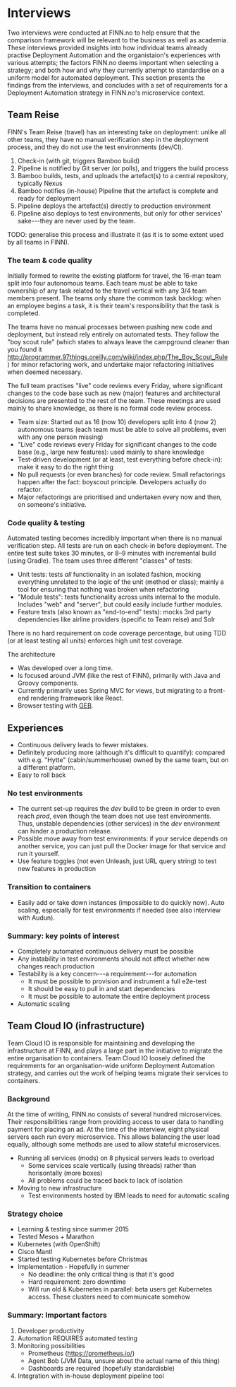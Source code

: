 # Interviews

Two interviews were conducted at FINN.no to help ensure that the comparison framework will be relevant to the business as well as academia. These interviews provided insights into how individual teams already practise Deployment Automation and the organistaion's experiences with various attempts; the factors FINN.no deems important when selecting a strategy; and both how and why they currently attempt to standardise on a uniform model for automated deployment. This section presents the findings from the interviews, and concludes with a set of requirements for a Deployment Automation strategy in FINN.no's microservice context.

## Team Reise

FINN's Team Reise (travel) has an interesting take on deployment: unlike all other teams, they have no manual verification step in the deployment process, and they do not use the test environments (dev/CI).

1. Check-in (with git, triggers Bamboo build)
2. Pipeline is notified by Git server (or polls), and triggers the build process
3. Bamboo builds, tests, and uploads the artefact(s) to a central repository, typically Nexus
4. Bamboo notifies (in-house) Pipeline that the artefact is complete and ready for deployment
5. Pipeline deploys the artefact(s) directly to production environment
6. Pipeline also deploys to test environments, but only for other services' sake---they are never used by the team.

TODO: generalise this process and illustrate it (as it is to some extent used by all teams in FINN).

### The team &amp; code quality

Initially formed to rewrite the existing platform for travel, the 16-man team split into four autonomous teams. Each team must be able to take ownership of any task related to the travel vertical with any 3/4 team members present. The teams only share the common task backlog: when an employee begins a task, it is their team's responsibility that the task is completed.

The teams have no manual processes between pushing new code and deployment, but instead rely entirely on automated tests. They follow the "boy scout rule" (which states to always leave the campground cleaner than you found it http://programmer.97things.oreilly.com/wiki/index.php/The_Boy_Scout_Rule) for minor refactoring work, and undertake major refactoring initiatives when deemed necessary.

The full team practises "live" code reviews every Friday, where significant changes to the code base such as new (major) features and architectural decisions are presented to the rest of the team. These meetings are used mainly to share knowledge, as there is no formal code review process.

- Team size: Started out as 16 (now 10) developers split into 4 (now 2) autonomous teams (each team must be able to solve all problems, even with any one person missing)
- "Live" code reviews every Friday for significant changes to the code base (e.g., large new features): used mainly to share knowledge
- Test-driven development (or at least, test everything before check-in): make it easy to do the right thing
- No pull requests (or even branches) for code review. Small refactorings happen after the fact: boyscout principle. Developers actually do refactor.
- Major refactorings are prioritised and undertaken every now and then, on someone's initiative.

### Code quality & testing

Automated testing becomes incredibly important when there is no manual verification step. All tests are run on each check-in before deployment. The entire test suite takes 30 minutes, or 8–9 minutes with incremental build (using Gradle). The team uses three different "classes" of tests:

- Unit tests: tests _all_ functionality in an isolated fashion, mocking everything unrelated to the logic of the unit (method or class); mainly a tool for ensuring that nothing was broken when refactoring
- "Module tests": tests functionality across units internal to the module. Includes "web" and "server", but could easily include further modules.
- Feature tests (also known as "end-to-end" tests): mocks 3rd party dependencies like airline providers (specific to Team reise) and Solr

There is no hard requirement on code coverage percentage, but using TDD (or at least testing all units) enforces high unit test coverage.

The architecture

- Was developed over a long time.
- Is focused around JVM (like the rest of FINN), primarily with Java and Groovy components.
- Currently primarily uses Spring MVC for views, but migrating to a front-end rendering framework like React.
- Browser testing with [GEB](http://www.gebish.org/).

## Experiences

- Continuous delivery leads to fewer mistakes.
- Definitely producing more (although it's difficult to quantify): compared with e.g. "Hytte" (cabin/summerhouse) owned by the same team, but on a different platform.
- Easy to roll back

### No test environments

- The current set-up requires the _dev_ build to be green in order to even reach _prod_, even though the team does not use test environments. Thus, unstable dependencies (other services) in the _dev_ environment can hinder a production release.
- Possible move away from test environments: if your service depends on another service, you can just pull the Docker image for that service and run it yourself.
- Use feature toggles (not even Unleash, just URL query string) to test new features in production

### Transition to containers

- Easily add or take down instances (impossible to do quickly now). Auto scaling, especially for test environments if needed (see also interview with Audun).

### Summary: key points of interest

- Completely automated continuous delivery must be possible
- Any instability in test environments should not affect whether new changes reach production
- Testability is a key concern---a requirement---for automation
    - It must be possible to provision and instrument a full e2e-test
    - It should be easy to pull in and start dependencies
    - It must be possible to automate the entire deployment process
- Automatic scaling

## Team Cloud IO (infrastructure)

Team Cloud IO is responsible for maintaining and developing the infrastructure at FINN, and plays a large part in the initiative to migrate the entire organisation to containers. Team Cloud IO loosely defined the requirements for an organisation-wide uniform Deployment Automation strategy, and carries out the work of helping teams migrate their services to containers.

### Background

At the time of writing, FINN.no consists of several hundred microservices. Their responsibilities range from providing access to user data to handling payment for placing an ad. At the time of the interview, eight physical servers each run every microservice. This allows balancing the user load equally, although some methods are used to allow stateful microservices.


- Running all services (mods) on 8 physical servers leads to overload
    - Some services scale vertically (using threads) rather than horisontally (more boxes)
    - All problems could be traced back to lack of isolation
- Moving to new infrastructure
    - Test environments hosted by IBM leads to need for automatic scaling

### Strategy choice

- Learning &amp; testing since summer 2015
- Tested Mesos + Marathon
- Kubernetes (with OpenShift)
- Cisco Mantl
- Started testing Kubernetes before Christmas
- Implementation - Hopefully in summer
    - No deadline: the only critical thing is that it's good
    - Hard requirement: zero downtime
    - Will run old &amp; Kubernetes in parallel: beta users get Kubernetes access. These clusters need to communicate somehow

### Summary: Important factors

1. Developer productivity
2. Automation REQUIRES automated testing
3. Monitoring possibilities
    - Prometheus (https://prometheus.io/)
    - Agent Bob (JVM Data, unsure about the actual name of this thing)
    - Dashboards are required (hopefully standardisble)
4. Integration with in-house deployment pipeline tool
